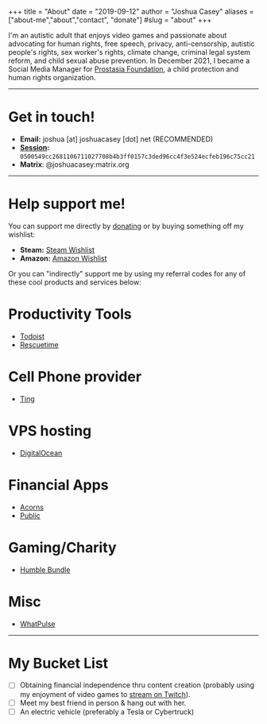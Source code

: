 +++
title = "About"
date = "2019-09-12"
author = "Joshua Casey"
aliases = ["about-me","about","contact", "donate"]
#slug = "about"
+++

I'm an autistic adult that enjoys video games and passionate about advocating for human rights, free speech, privacy, anti-censorship, autistic people's rights, sex worker's rights, climate change, criminal legal system reform, and child sexual abuse prevention. In December 2021, I became a Social Media Manager for [Prostasia Foundation](https://prostasia.org/about/), a child protection and human rights organization.

---

# Get in touch!  

- **Email:** joshua [at] joshuacasey [dot] net  (RECOMMENDED)  
- **[Session](https://getsession.org):** `0500549cc2681106711027708b4b3ff0157c3ded96cc4f3e524ecfeb196c75cc21`  
- **Matrix**: @joshuacasey:matrix.org  
<!-- - **Keybase**: [JoshuaCasey](https://keybase.io/JoshuaCasey)  
 - **Telegram**: [JoshuaACasey](https://t.me/JoshuaACasey) -->


---

# Help support me!  

You can support me directly by [donating](https://streamelements.com/joshuaacasey/tip) or by buying something off my wishlist:  

- **Steam:** [Steam Wishlist](https://store.steampowered.com/wishlist/id/JoshuaACasey)  
- **Amazon:** [Amazon Wishlist](https://www.amazon.com/hz/wishlist/ls/3T6HSYB01WR7W?ref_=wl_share)  

Or you can "indirectly" support me by using my referral codes for any of these cool products and services below:  

# Productivity Tools  

- [Todoist](https://todoist.com/r/joshua_mvcbsg)  
- [Rescuetime](https://www.rescuetime.com/ref/2615801)  

# Cell Phone provider  

- [Ting](https://zn5ssqbjq181.ting.com/)  

# VPS hosting  

- [DigitalOcean](https://m.do.co/c/1148933d9638)  

# Financial Apps  

- [Acorns](https://share.acorns.com/jacnoc)  
- [Public](https://share.public.com/joshuaacasey)  
<!-- - [Coinbase](https://www.coinbase.com/join/casey_ts) -->  

# Gaming/Charity  

- [Humble Bundle](https://www.humblebundle.com/?partner=joshuaacasey&charity=4143986)  

# Misc  

- [WhatPulse](http://whatpulse.org/ref/207367/)


---

# My Bucket List  

- [ ] Obtaining financial independence thru content creation (probably using my enjoyment of video games to [stream on Twitch](https://twitch.tv/JoshuaACasey)).  
- [ ] Meet my best friend in person & hang out with her.  
- [ ] An electric vehicle (preferably a Tesla or Cybertruck)  